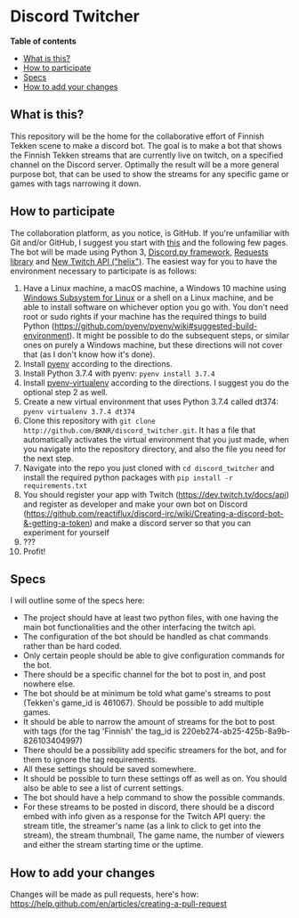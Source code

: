 # Discord Twitcher

**Table of contents**

* [What is this?](#What-is-this?)
* [How to participate](#How-to-participate)
* [Specs](#Specs)
* [How to add your changes](#How-to-add-your-changes)

## What is this?

This repository will be the home for the collaborative effort of Finnish Tekken scene to make a discord bot.
The goal is to make a bot that shows the Finnish Tekken streams that are currently live on twitch, on a specified
channel on the Discord server. Optimally the result will be a more general purpose bot, that can be used to 
show the streams for any specific game or games with tags narrowing it down. 

## How to participate

The collaboration platform, as you notice, is GitHub. If you're unfamiliar with Git and/or GitHub, I suggest you start with 
[this](https://git-scm.com/book/en/v2/Getting-Started-Installing-Git) and the following few pages.
The bot will be made using Python 3, [Discord.py framework](https://discordpy.readthedocs.io/en/latest/),
[Requests library](https://requests.readthedocs.io/en/master/) and [New Twitch API ("helix")](https://dev.twitch.tv/docs/api). 
The easiest way for you to have the environment necessary to participate is as follows:

1. Have a Linux machine, a macOS machine, a Windows 10 machine using [Windows Subsystem for Linux](https://docs.microsoft.com/en-us/windows/wsl/install-win10)
or a shell on a Linux machine, and be able to install software on whichever option you go with. You don't 
need root or sudo rights if your machine has the required things to build Python (https://github.com/pyenv/pyenv/wiki#suggested-build-environment). 
It might be possible to do the subsequent steps, or similar ones on purely a Windows machine, but these 
directions will not cover that (as I don't know how it's done).
2. Install [pyenv](https://github.com/pyenv/pyenv) according to the directions.
3. Install Python 3.7.4 with pyenv: ``pyenv install 3.7.4``
4. Install [pyenv-virtualenv](https://github.com/pyenv/pyenv-virtualenv) according to the directions. I suggest you do the optional
step 2 as well.
5. Create a new virtual environment that uses Python 3.7.4 called dt374: ``pyenv virtualenv 3.7.4 dt374``
6. Clone this repository with ``git clone http://github.com/BKNR/discord_twitcher.git``. It has a file that automatically 
activates the virtual environment that you just made, when you navigate into the repository directory, and also
the file you need for the next step.
7. Navigate into the repo you just cloned with ``cd discord_twitcher`` and install the required python packages
with ``pip install -r requirements.txt``
8. You should register your app with Twitch (https://dev.twitch.tv/docs/api) and register as developer and make 
your own bot on Discord (https://github.com/reactiflux/discord-irc/wiki/Creating-a-discord-bot-&-getting-a-token) 
and make a discord server so that you can experiment for yourself
9. ???
10. Profit!

## Specs

I will outline some of the specs here:
* The project should have at least two python files, with one having the main bot functionalities and the 
other interfacing the twitch api. 
* The configuration of the bot should be handled as chat commands rather than be hard coded.
* Only certain people should be able to give configuration commands for the bot.
* There should be a specific channel for the bot to post in, and post nowhere else.
* The bot should be at minimum be told what game's streams to post (Tekken's game_id is 461067). Should be possible
to add multiple games.
* It should be able to narrow the amount of streams for the bot to post with tags (for the tag 'Finnish' the
tag_id is 220eb274-ab25-425b-8a9b-826103404997)
* There should be a possibility add specific streamers for the bot, and for them to ignore the tag requirements.
* All these settings should be saved somewhere.
* It should be possible to turn these settings off as well as on. You should also be able to see a list of current
settings.
* The bot should have a help command to show the possible commands.
* For these streams to be posted in discord, there should be a discord embed with info given as a response for the
Twitch API query: the stream title, the streamer's name (as a link to click to get into the stream), the stream
thumbnail, The game name, the number of viewers and either the stream starting time or the uptime.

## How to add your changes

Changes will be made as pull requests, here's how: https://help.github.com/en/articles/creating-a-pull-request
